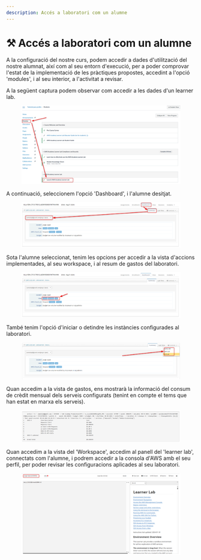 ```yaml
---
description: Accés a laboratori com un alumne
---
```


# ⚒️ Accés a laboratori com un alumne

A la configuració del nostre curs, podem accedir a dades d'utilització del nostre alumnat, així com al seu entorn d'execució, per a poder comprovar l'estat de la implementació de les pràctiques propostes, accedint a l'opció 'modules', i al seu interior, a l'activitat a revisar.&#x20;

A la següent captura podem observar com accedir a les dades d'un learner lab.

<figure><img src="../.gitbook/assets/image (225).png" alt=""><figcaption></figcaption></figure>

&#x20;A continuació, seleccionem l'opció 'Dashboard', i l'alumne desitjat.&#x20;

<figure><img src="../.gitbook/assets/image (226).png" alt=""><figcaption></figcaption></figure>

Sota l'alumne seleccionat, tenim les opcions per accedir a la vista d'accions implementades, al seu workspace, i al resum de gastos del laboratori.&#x20;

<figure><img src="../.gitbook/assets/image (227).png" alt=""><figcaption></figcaption></figure>

També tenim l'opció d'iniciar o detindre les instàncies configurades al laboratori.&#x20;

<figure><img src="../.gitbook/assets/image (229).png" alt=""><figcaption></figcaption></figure>

Quan accedim a la vista de gastos, ens mostrarà la informació del consum de crèdit mensual dels serveis configurats (tenint en compte el tems que han estat en marxa els serveis).

<figure><img src="../.gitbook/assets/image (230).png" alt=""><figcaption></figcaption></figure>

Quan accedim a la vista del 'Workspace', accedim al panell del 'learner lab', connectats com l'alumne, i podrem accedir a la consola d'AWS amb el seu perfil, per poder revisar les configuracions aplicades al seu laboratori.&#x20;

<figure><img src="../.gitbook/assets/image (231).png" alt=""><figcaption></figcaption></figure>
